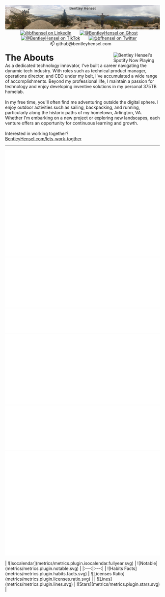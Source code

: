 <div align="center">
  <a href="https://bentleyhensel.com?utm_source=github&utm_medium=banner&utm_campaign=profile_header" target="_blank"><img src="./assets/GoldenTroutWilderness.png"/></a>
</div>
<div id="social" align="center">
  <a href="https://www.linkedin.com/in/bfhensel/" target="_blank"><img src="https://img.shields.io/badge/LinkedIn-0077B5?style=for-the-badge&logo=linkedin&logoColor=white" alt="@bfhensel on LinkedIn"/></a>
  &nbsp; &nbsp; &nbsp;
  <a href="https://bentleyhensel.com?utm_source=github&utm_medium=badge&utm_campaign=profile_ghost" target="_blank"><img src="https://img.shields.io/badge/Ghost-000?style=for-the-badge&logo=ghost&logoColor=yellow" alt="@BentleyHensel on Ghost"/></a>
  &nbsp; &nbsp; &nbsp;
  <a href="https://www.tiktok.com/@bentleyhensel" target="_blank"><img src="https://img.shields.io/badge/TikTok-000000?style=for-the-badge&logo=tiktok&logoColor=white" alt="@BentleyHensel on TikTok"/></a>
  &nbsp; &nbsp; &nbsp;
  <a href="https://twitter.com/bfhensel" target="_blank"><img src="https://img.shields.io/badge/Twitter-blue?style=for-the-badge&logo=twitter&logoColor=white" alt="@bfhensel on Twitter"/></a>
  &nbsp; &nbsp; &nbsp;
  📫&nbsp;github@bentleyhensel.com&nbsp;&nbsp;&nbsp;
</div>
<div>
  <div width=85% align="left">
  <p>
      <a href="https://ghspotify.beltway.cloud/api/view?uid=31rmcreoeeauuxqix4ee3hyxlqkq&redirect=true" target="_blank">
      <img src="https://ghspotify.beltway.cloud/api/view?uid=31rmcreoeeauuxqix4ee3hyxlqkq&cover_image=true&theme=default&show_offline=false&background_color=121212&interchange=true&bar_color_cover=true" alt="Bentley Hensel's Spotify Now Playing" width="30%" align="right">
    </a>
    <h1 style="display:inline">The Abouts</h1>
    <div width=60% align="left">
    As a dedicated technology innovator, I've built a career navigating the dynamic tech industry. With roles such as technical product manager, operations director, and CEO under my belt, I've accumulated a wide range of accomplishments. Beyond my professional life, I maintain a passion for technology and enjoy developing inventive solutions in my personal 375TB homelab.<br  />    <br  />
    In my free time, you'll often find me adventuring outside the digital sphere. I enjoy outdoor activities such as sailing, backpacking, and running, particularly along the historic paths of my hometown, Arlington, VA. Whether I'm embarking on a new project or exploring new landscapes, each venture offers an opportunity for continuous learning and growth.
    <br><br>
    Interested in working together?
    <br>
    <a href="https://bentleyhensel.com/lets-work-together/?utm_source=github&utm_medium=pabout_me&utm_campaign=about_me_link" target="_blank">
    BentleyHensel.com/lets-work-togther
    </a>
    <br>
  </div>

  </div>
</div>

***
<p align="left">
  <img src="metrics/metrics.plugin.isocalendar.fullyear.svg" width="auto" />
    <img src="metrics/metrics.plugin.notable.svg" width="auto" />
    <img src="metrics/metrics.plugin.habits.facts.svg" width="auto">
  <img src="metrics/metrics.plugin.licenses.ratio.svg" width="auto">
  <img src="metrics/metrics.plugin.lines.svg" width="auto">
  <img src="metrics/metrics.plugin.stars.svg" width="auto">
</p>
| ![Isocalendar](metrics/metrics.plugin.isocalendar.fullyear.svg) | ![Notable](metrics/metrics.plugin.notable.svg) |
|:---:|:---:|
| ![Habits Facts](metrics/metrics.plugin.habits.facts.svg) | ![Licenses Ratio](metrics/metrics.plugin.licenses.ratio.svg) |
| ![Lines](metrics/metrics.plugin.lines.svg) | ![Stars](metrics/metrics.plugin.stars.svg) |








